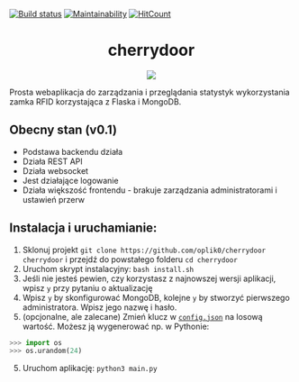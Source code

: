 [![Build status](https://github.com/wisniowa56/cherrydoor/workflows/python/badge.svg)](https://github.com/oplik0/cherrydoor/actions?query=workflow%3Atest)
[![Maintainability](https://api.codeclimate.com/v1/badges/7b05467561774c611f8c/maintainability)](https://codeclimate.com/github/oplik0/cherrydoor/maintainability)
[![HitCount](http://hits.dwyl.io/oplik0/cherrydoor.svg)](http://hits.dwyl.io/oplik0/cherrydoor)

<h1 align="center">cherrydoor</h1>
<p align="center">
  <img src="cherrydoor/static/images/logo/logo.svg">
</p>
Prosta webaplikacja do zarządzania i przeglądania statystyk wykorzystania zamka RFID korzystająca z Flaska i MongoDB.

## Obecny stan (v0.1)

- Podstawa backendu działa
- Działa REST API
- Działa websocket
- Jest działające logowanie
- Działa większość frontendu - brakuje zarządzania administratorami i ustawień przerw

## Instalacja i uruchamianie:

1. Sklonuj projekt `git clone https://github.com/oplik0/cherrydoor cherrydoor` i przejdź do powstałego folderu `cd cherrydoor`
2. Uruchom skrypt instalacyjny: `bash install.sh`
3. Jeśli nie jesteś pewien, czy korzystasz z najnowszej wersji aplikacji, wpisz `y` przy pytaniu o aktualizację
4. Wpisz `y` by skonfigurować MongoDB, kolejne `y` by stworzyć pierwszego administratora. Wpisz jego nazwę i hasło.
5. (opcjonalne, ale zalecane) Zmień klucz w [`config.json`](config.json) na losową wartość. Możesz ją wygenerować np. w Pythonie:

```Python
>>> import os
>>> os.urandom(24)
```

5. Uruchom aplikację: `python3 main.py`
